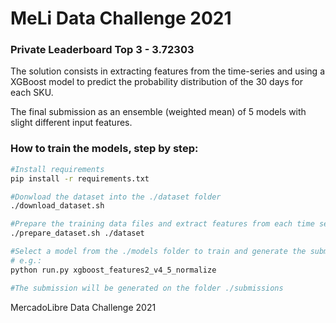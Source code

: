 # MeLi Data Challenge 2021

### Private Leaderboard Top 3 - 3.72303

The solution consists in extracting features from the time-series and using a XGBoost model to predict the probability distribution of the 30 days for each SKU.

The final submission as an ensemble (weighted mean) of 5 models with slight different input features.

### How to train the models, step by step:

```bash
#Install requirements
pip install -r requirements.txt

#Donwload the dataset into the ./dataset folder
./download_dataset.sh

#Prepare the training data files and extract features from each time series:
./prepare_dataset.sh ./dataset

#Select a model from the ./models folder to train and generate the submission file.
# e.g.:
python run.py xgboost_features2_v4_5_normalize

#The submission will be generated on the folder ./submissions
```

MercadoLibre Data Challenge 2021
